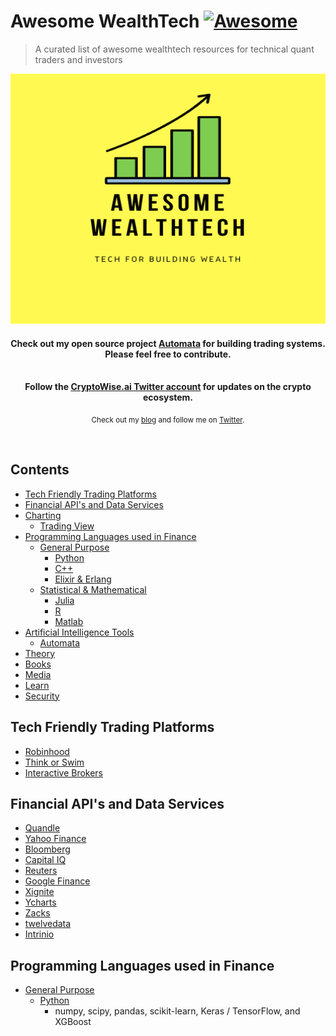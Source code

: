# Awesome WealthTech [![Awesome](https://awesome.re/badge-flat.svg)](https://github.com/sindresorhus/awesome)
> A curated list of awesome wealthtech resources for technical quant traders and investors
<div align="center">
  <img width="900" height="400" src="media/awesome-wealthtech.png" alt="Awesome WealthTech">
  <br>
  <h4>
    Check out my open source project <a href="https://github.com/upstarter/automata">Automata</a> for building trading systems. Please feel free to contribute.
  </h4>
  <br>
</div>

<!-- <p align="center">
  <a href="contributing.md">Contribution guide</a>&nbsp;&nbsp;
</p> -->

<div align="center">
  <b>Follow the <a href="https://twitter.com/CryptoWiseAI">CryptoWise.ai Twitter account</a> for updates on the crypto ecosystem.</b>
</div>

<p align="center">
  <sub>Check out my <a href="https://ericsteen.dev">blog</a> and follow me on <a href="https://twitter.com/CryptoWiseAI">Twitter</a>.</sub>
</p>
<br>


## Contents
  - [Tech Friendly Trading Platforms](#tech-friendly-trading-platforms)
  - [Financial API's and Data Services](#financial-apis-and-data-services)
  - [Charting](#charting)
    - [Trading View](#trading-view)
  - [Programming Languages used in Finance](#programming-languages)
    - [General Purpose](#general-purpose)
      - [Python](#python)
      - [C++](#c++)
      - [Elixir & Erlang](#elixir)
    - [Statistical & Mathematical](#statistical-and-mathematical)
      - [Julia](#julia)
      - [R](#r)
      - [Matlab](#matlab)
  - [Artificial Intelligence Tools](#ai-tools)
    - [Automata](#automata)
  - [Theory](#theory)
  - [Books](#books)
  - [Media](#media)
  - [Learn](#learn)
  - [Security](#security)

## Tech Friendly Trading Platforms
  - [Robinhood](#robinhood)
  - [Think or Swim](#think-or-swim)
  - [Interactive Brokers](#interactive-brokers)

## Financial API's and Data Services
- [Quandle](#quandle)
- [Yahoo Finance](#yahoo-finance)
- [Bloomberg](#bloomberg)
- [Capital IQ](#capital-iq)
- [Reuters](#reuters)
- [Google Finance](#google-finance)
- [Xignite](#xignite)
- [Ycharts](#ycharts)
- [Zacks](#zcharts)
- [twelvedata](#twelvedata)
- [Intrinio](#intrinio)

## Programming Languages used in Finance
- [General Purpose](#general-purpose)
  - [Python](#python)
    - numpy, scipy, pandas, scikit-learn, Keras / TensorFlow, and XGBoost

